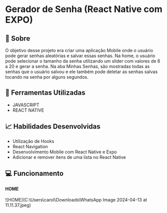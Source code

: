 # Gerador de Senha (React Native com EXPO)
 <h2> 💬 Sobre </h2>
 
O objetivo desse projeto era criar uma aplicação Mobile onde o usuário pode gerar senhas aleatórias e salvar essas senhas. Na home, o usuário pode selecionar o tamanho da senha utilizando um slider com valores de 6 a 20 e gerar a senha. Na aba Minhas Senhas, são mostradas todas as senhas que o usuário salvou e ele também pode deletar as senhas salvas tocando na senha por alguns segundos. 
 
 <h2> 🔧 Ferramentas Utilizadas </h2>
 
 - JAVASCRIPT
 - REACT NATIVE

 <h2> 📈 Habilidades Desenvolvidas </h2>
 
 - Utilização de Hooks
 - React Navigation
 - Desenvolvimento Mobile com React Native e Expo
 - Adicionar e remover itens de uma lista no React Native


 <h2> 💻 Funcionamento </h2>
 
 <h4> HOME </h4>
 
![HOME](C:\Users\carol\Downloads\WhatsApp Image 2024-04-13 at 11.11.37.jpeg)  
 
